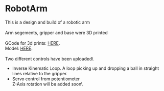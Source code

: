 # RobotArm
This is a design and build of a robotic arm\
\
Arm segements, gripper and base were 3D printed\
\
GCode for 3d prints: [HERE](https://github.com/NiMez/RobotArm/tree/main/GCode).\
Model: [HERE](https://github.com/NiMez/RobotArm/tree/main/Model).\
\
Two different controls have been uploaded\
- Inverse Kinematic Loop. A loop picking up and dropping a ball in straight lines relative to the gripper.
- Servo control from potentiometer
\
Z-Axis rotation will be added soon\


